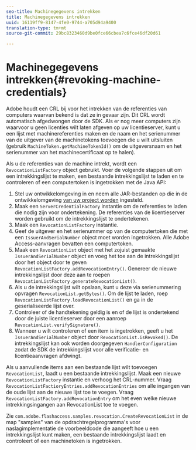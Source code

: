 ```yaml
---
seo-title: Machinegegevens intrekken
title: Machinegegevens intrekken
uuid: 16119ff9-8147-4fe0-9744-a705d94a9400
translation-type: tm+mt
source-git-commit: 29bc8323460d9be0fce66cbea7c6fce46df20d61

---
```



# Machinegegevens intrekken{#revoking-machine-credentials}

Adobe houdt een CRL bij voor het intrekken van de referenties van computers waarvan bekend is dat ze in gevaar zijn. Dit CRL wordt automatisch afgedwongen door de SDK. Als er nog meer computers zijn waarvoor u geen licenties wilt laten afgeven op uw licentieserver, kunt u een lijst met machinereferenties maken en de naam en het serienummer van de uitgever van de machinetokens toevoegen die u wilt uitsluiten (gebruik `MachineToken.getMachineTokenId()` om de uitgeversnaam en het serienummer van het machinecertificaat op te halen).

Als u de referenties van de machine intrekt, wordt een `RevocationListFactory` object gebruikt. Voer de volgende stappen uit om een intrekkingslijst te maken, een bestaande intrekkingslijst te laden en te controleren of een computertoken is ingetrokken met de Java API:

1. Stel uw ontwikkelomgeving in en neem alle JAR-bestanden op die in de ontwikkelomgeving [van uw project worden](../../aaxs-protecting-content/content-setting-up-the-sdk/content-setting-up-the-dev-env.md) ingesteld.
1. Maak een `ServerCredentialFactory` instantie om de referenties te laden die nodig zijn voor ondertekening. De referenties van de licentieserver worden gebruikt om de intrekkingslijst te ondertekenen.
1. Maak een `RevocationListFactory` instantie.
1. Geef de uitgever en het serienummer op van de computertoken die met een `IssuerAndSerialNumber` object moet worden ingetrokken. Alle Adobe Access-aanvragen bevatten een computertoken.
1. Maak een `RevocationList` object met het zojuist gemaakte `IssuerAndSerialNumber` object en voeg het toe aan de intrekkingslijst door het object door te geven `RevocationListFactory.addRevocationEntry()`. Genereer de nieuwe intrekkingslijst door deze aan te roepen `RevocationListFactory.generateRevocationList()`.
1. Als u de intrekkingslijst wilt opslaan, kunt u deze via serienummering opvragen `RevocationList.getBytes()`. Om de lijst te laden, roep `RevocationListFactory.loadRevocationList()` en ga in de geserialiseerde lijst over.
1. Controleer of de handtekening geldig is en of de lijst is ondertekend door de juiste licentieserver door een aanroep `RevocationList.verifySignature()`.
1. Wanneer u wilt controleren of een item is ingetrokken, geeft u het `IssuerAndSerialNumber` object door `RevocationList.isRevoked()`. De intrekkingslijst kan ook worden doorgegeven `HandlerConfiguration` zodat de SDK de intrekkingslijst voor alle verificatie- en licentieaanvragen afdwingt.

Als u aanvullende items aan een bestaande lijst wilt toevoegen `RevocationList`, laadt u een bestaande intrekkingslijst. Maak een nieuwe `RevocationListFactory` instantie en verhoog het CRL-nummer. Vraag `RevocationListFactioryEntries.addRevocationEntries` om alle ingangen van de oude lijst aan de nieuwe lijst toe te voegen. Vraag `RevocationListFactory.addRevocationEntry` om het even welke nieuwe intrekkingsingangen aan RevocationList toe te voegen.

Zie `com.adobe.flashaccess.samples.revocation.CreateRevocationList` in de map &quot;samples&quot; van de opdrachtregelprogramma&#39;s voor naslagimplementatie de voorbeeldcode die aangeeft hoe u een intrekkingslijst kunt maken, een bestaande intrekkingslijst laadt en controleert of een machinetoken is ingetrokken.
